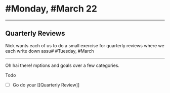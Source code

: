 # #Monday, #March 22

---

## Quarterly Reviews

Nick wants each of us to do a small exercise for quarterly reviews where we each write down assu# #Tuesday, #March

---

Oh hai there!
mptions and goals over a few categories.

Todo

- [ ]  Go do your [[Quarterly Review]]
